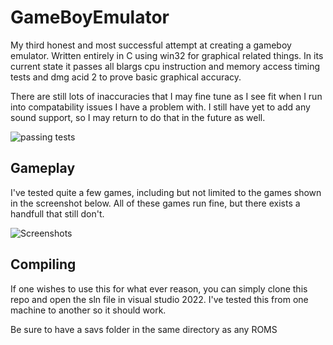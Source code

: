 # GameBoyEmulator

My third honest and most successful attempt at creating a gameboy emulator.
Written entirely in C using win32 for graphical related things. In its current
state it passes all blargs cpu instruction and memory access timing tests and
dmg acid 2 to prove basic graphical accuracy. 

There are still lots of inaccuracies that I may fine tune as I see fit when
I run into compatability issues I have a problem with. I still have yet to
add any sound support, so I may return to do that in the future as well.

![passing tests](https://user-images.githubusercontent.com/96510931/152865596-5f94be09-f963-4f6f-bc8c-cf6852a817db.png)

## Gameplay

I've tested quite a few games, including but not limited to the games shown in the screenshot
below. All of these games run fine, but there exists a handfull that still don't. 

![Screenshots](https://user-images.githubusercontent.com/96510931/147891212-fab95f69-677e-454a-ad16-411728402da1.png)

## Compiling

If one wishes to use this for what ever reason, you can simply clone this repo and
open the sln file in visual studio 2022. I've tested this from one machine to another
so it should work. 

Be sure to have a savs folder in the same directory as any ROMS
